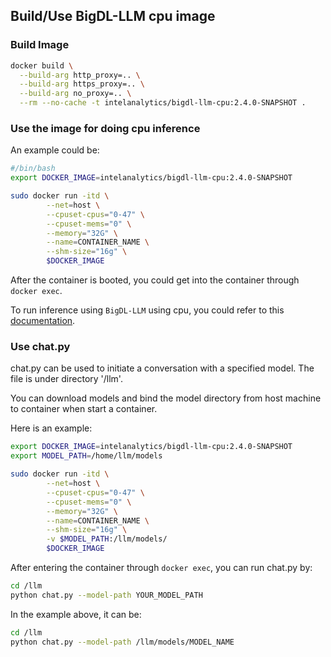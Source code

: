 ## Build/Use BigDL-LLM cpu image

### Build Image
```bash
docker build \
  --build-arg http_proxy=.. \
  --build-arg https_proxy=.. \
  --build-arg no_proxy=.. \
  --rm --no-cache -t intelanalytics/bigdl-llm-cpu:2.4.0-SNAPSHOT .
```


### Use the image for doing cpu inference


An example could be:
```bash
#/bin/bash
export DOCKER_IMAGE=intelanalytics/bigdl-llm-cpu:2.4.0-SNAPSHOT

sudo docker run -itd \
        --net=host \
        --cpuset-cpus="0-47" \
        --cpuset-mems="0" \
        --memory="32G" \
        --name=CONTAINER_NAME \
        --shm-size="16g" \
        $DOCKER_IMAGE
```


After the container is booted, you could get into the container through `docker exec`.

To run inference using `BigDL-LLM` using cpu, you could refer to this [documentation](https://github.com/intel-analytics/BigDL/tree/main/python/llm#cpu-int4).

### Use chat.py

chat.py can be used to initiate a conversation with a specified model. The file is under directory '/llm'.

You can download models and bind the model directory from host machine to container when start a container.

Here is an example:
```bash
export DOCKER_IMAGE=intelanalytics/bigdl-llm-cpu:2.4.0-SNAPSHOT
export MODEL_PATH=/home/llm/models

sudo docker run -itd \
        --net=host \
        --cpuset-cpus="0-47" \
        --cpuset-mems="0" \
        --memory="32G" \
        --name=CONTAINER_NAME \
        --shm-size="16g" \
        -v $MODEL_PATH:/llm/models/
        $DOCKER_IMAGE

```

After entering the container through `docker exec`, you can run chat.py by:
```bash
cd /llm
python chat.py --model-path YOUR_MODEL_PATH
```
In the example above, it can be:
```bash
cd /llm
python chat.py --model-path /llm/models/MODEL_NAME
```
